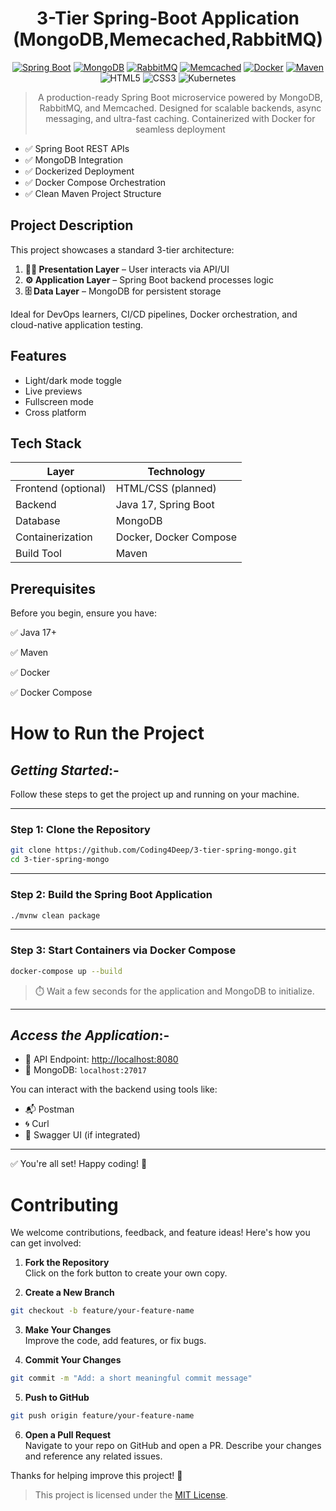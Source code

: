 <div align="center">
   
# **3-Tier Spring-Boot Application (MongoDB,Memecached,RabbitMQ)**

</div>

<div align="center">
   
[![Spring Boot](https://img.shields.io/badge/Spring_Boot-6DB33F?style=for-the-badge&logo=spring-boot&logoColor=white)](https://spring.io/projects/spring-boot)
[![MongoDB](https://img.shields.io/badge/MongoDB-47A248?style=for-the-badge&logo=mongodb&logoColor=white)](https://www.mongodb.com/)
[![RabbitMQ](https://img.shields.io/badge/RabbitMQ-FF6600?style=for-the-badge&logo=rabbitmq&logoColor=white)](https://www.rabbitmq.com/)
[![Memcached](https://img.shields.io/badge/Memcached-2C3A3A?style=for-the-badge&logo=memcached&logoColor=white)](https://memcached.org/)
[![Docker](https://img.shields.io/badge/Docker-2496ED?style=for-the-badge&logo=docker&logoColor=white)](https://www.docker.com/)
[![Maven](https://img.shields.io/badge/Maven-C71A36?style=for-the-badge&logo=apachemaven&logoColor=white)](https://maven.apache.org/)
![HTML5](https://img.shields.io/badge/HTML5-E34F26?style=for-the-badge&logo=html5&logoColor=white)
![CSS3](https://img.shields.io/badge/CSS3-1572B6?style=for-the-badge&logo=css3&logoColor=white)
![Kubernetes](https://img.shields.io/badge/Kubernetes-326CE5?style=for-the-badge&logo=kubernetes&logoColor=white)

</div>

<div align="center">

> A production-ready Spring Boot microservice powered by MongoDB, RabbitMQ, and Memcached. Designed for scalable backends, async messaging, and ultra-fast caching. Containerized with Docker for seamless deployment

</div>

- ✅ Spring Boot REST APIs  
- ✅ MongoDB Integration  
- ✅ Dockerized Deployment  
- ✅ Docker Compose Orchestration  
- ✅ Clean Maven Project Structure  


## **Project Description**

This project showcases a standard 3-tier architecture:

1. **👨‍💻 Presentation Layer** – User interacts via API/UI  
2. **⚙️ Application Layer** – Spring Boot backend processes logic  
3. **🗄️ Data Layer** – MongoDB for persistent storage

Ideal for DevOps learners, CI/CD pipelines, Docker orchestration, and cloud-native application testing.



## **Features**

- Light/dark mode toggle
- Live previews
- Fullscreen mode
- Cross platform


##  **Tech Stack**

| Layer               | Technology           |
|--------------------|----------------------|
| Frontend (optional) | HTML/CSS (planned)   |
| Backend             | Java 17, Spring Boot |
| Database            | MongoDB              |
| Containerization    | Docker, Docker Compose |
| Build Tool          | Maven                |

## Prerequisites
Before you begin, ensure you have:

✅ Java 17+

✅ Maven

✅ Docker

✅ Docker Compose


#  **How to Run the Project**

## *Getting Started*:-

Follow these steps to get the project up and running on your machine.

---

###   Step 1: Clone the Repository

```bash
git clone https://github.com/Coding4Deep/3-tier-spring-mongo.git
cd 3-tier-spring-mongo
```

---

### Step 2: Build the Spring Boot Application

```bash
./mvnw clean package
```

---

###  Step 3: Start Containers via Docker Compose

```bash
docker-compose up --build
```

> ⏱️ Wait a few seconds for the application and MongoDB to initialize.

---

## *Access the Application*:-

- 🔗 API Endpoint: [http://localhost:8080](http://localhost:8080)
- 📔️ MongoDB: `localhost:27017`

You can interact with the backend using tools like:

- 📬 Postman  
- 🌀 Curl  
- 📄 Swagger UI (if integrated)

---

✅ You're all set! Happy coding! 🙌

# **Contributing**

We welcome contributions, feedback, and feature ideas! Here's how you can get involved:

1.  **Fork the Repository**  
   Click on the fork button to create your own copy.

2.  **Create a New Branch**  
   ```bash
   git checkout -b feature/your-feature-name
   ```

3.  **Make Your Changes**  
   Improve the code, add features, or fix bugs.

4.  **Commit Your Changes**  
   ```bash
   git commit -m "Add: a short meaningful commit message"
   ```

5.  **Push to GitHub**  
   ```bash
   git push origin feature/your-feature-name
   ```

6.  **Open a Pull Request**  
   Navigate to your repo on GitHub and open a PR. Describe your changes and reference any related issues.

Thanks for helping improve this project! 💙

>This project is licensed under the [MIT License](LICENSE).
